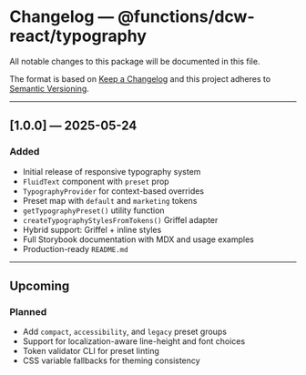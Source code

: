 # Changelog — @functions/dcw-react/typography

All notable changes to this package will be documented in this file.

The format is based on [Keep a Changelog](https://keepachangelog.com/en/1.0.0/) and this project adheres to [Semantic Versioning](https://semver.org/spec/v2.0.0.html).

---

## [1.0.0] — 2025-05-24
### Added
- Initial release of responsive typography system
- `FluidText` component with `preset` prop
- `TypographyProvider` for context-based overrides
- Preset map with `default` and `marketing` tokens
- `getTypographyPreset()` utility function
- `createTypographyStylesFromTokens()` Griffel adapter
- Hybrid support: Griffel + inline styles
- Full Storybook documentation with MDX and usage examples
- Production-ready `README.md`

---

## Upcoming
### Planned
- Add `compact`, `accessibility`, and `legacy` preset groups
- Support for localization-aware line-height and font choices
- Token validator CLI for preset linting
- CSS variable fallbacks for theming consistency